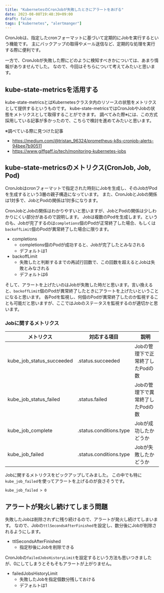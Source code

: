 ```yaml
---
title: "KubernetesのCronJobが失敗したときにアラートをあげる"
date: 2023-08-08T19:48:39+09:00
draft: false
tags: ["kubernetes", "alertmanger"]
---
```


CronJobは、指定したcronフォーマットに基づいて定期的にJobを実行するという機能です。
主にバックアップの取得やメール送信など、定期的な処理を実行する際に便利です。

一方で、CronJobが失敗した際にどのように検知すべきかについては、あまり情報がありませんでした。
なので、今回はそちらについて考えてみたいと思います。

##  kube-state-metricsを活用する
kube-state-metricsとはKubernetesクラスタ内のリソースの状態をメトリクスとして提供するというものです。
kube-state-metricsではCronJobやJobの状態をメトリクスとして取得することができます。
調べてみた際※には、この方式採用している記事が多かったので、こちらで検討を進めてみたいと思います。

※調べている際に見つけた記事
- https://medium.com/@tristan_96324/prometheus-k8s-cronjob-alerts-94bee7b90511
- https://www.giffgaff.io/tech/monitoring-kubernetes-jobs


## kube-state-metricsのメトリクス(CronJob, Job, Pod)
CronJobはcronフォーマットで指定された時刻にJobを生成し、そのJobがPodを生成するという3層の親子構造になっています。
また、CronJobとJobの関係は1対多で、JobとPodの関係は1対多になります。

CronJobとJobの関係はわかりやすいと思いますが、JobとPodの関係は少しわかりにくい部分があるので説明します。
Jobは複数のPodを生成します。というのも、Jobが完了するのは`completions`個のPodが正常終了した場合、もしくは`backoffLimit`個のPodが異常終了した場合に限ります。
- completions
    - completions個のPodが成功すると、Jobが完了したとみなされる
    - デフォルトは1
- backoffLimit
    - 失敗したと判断するまでの再試行回数で、この回数を超えるとJobは失敗とみなされる
    - デフォルトは6

そして、アラートを上げたいのはJobが失敗した時だと思います。言い換えると、`backoffLimit`個のPodが異常終了したときにアラートを上げたいということになると思います。
各Podを監視し、何個のPodが異常終了したのか監視することも可能だと思いますが、ここではJobのステータスを監視するのが適切かと思います。

### Jobに関するメトリクス

| メトリクス | 対応する項目 | 説明|
|---|---|---|
| kube_job_status_succeeded | .status.succeeded | Jobの管理下で正常終了したPodの数 |
| kube_job_status_failed | .status.failed | Jobの管理下で異常終了したPodの数 |
| kube_job_complete | .status.conditions.type | Jobが成功したかどうか |
| kube_job_failed | .status.conditions.type | Jobが失敗したかどうか |

Jobに関するメトリクスをピックアップしてみました。
この中でも特に`kube_job_failed`を使ってアラートを上げるのが良さそうです。
```
kube_job_failed > 0
```

## アラートが発火し続けてしまう問題
失敗したJobは削除されずに残り続けるので、アラートが発火し続けてしまいます。
なので、Jobの`ttlSecondsAfterFinished`を設定し、数分後にJobが削除されるようにします。
- ttlSecondsAfterFinished
    - 指定秒後にJobを削除できる


CronJobの`failedJobsHistoryLimit`を設定するという方法も思いつきましたが、0にしてしまうとそもそもアラートが上がりません。
- failedJobsHistoryLimit
    - 失敗したJobを指定個数分残しておける
    - デフォルトは1

